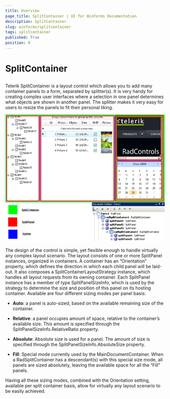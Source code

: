 ```yaml
---
title: Overview
page_title: SplitContainer | UI for WinForms Documentation
description: SplitContainer
slug: winforms/splitcontainer
tags: splitcontainer
published: True
position: 0
---
```


# SplitContainer

## 

Telerik SplitContainer is a layout control which allows you to add many container panels to a form, separated by splitter(s). It is very handy for creating complex user interfaces where a selection in one panel determines what objects are shown in another panel. The splitter makes it very easy for users to resize the panels to fit their personal liking.

![splitcontainer-overview 001](images/splitcontainer-overview001.png)

The design of the control is simple, yet flexible enough to handle virtually any complex layout scenario. The layout consists of one or more SplitPanel instances, organized in containers. A container has an “Orientation” property, which defines the direction in which each child panel will be laid-out. It also composes a SplitContainerLayoutStrategy instance, which handles all layout requests from its owning container. Each SplitPanel instance has a member of type SplitPanelSizeInfo, which is used by the strategy to determine the size and position of this panel on its hosting container. Available are four different sizing modes per panel basis:

* __Auto__: a panel is auto-sized, based on the available remaining size of the container.

* __Relative__: a panel occupies amount of space, relative to the container’s available size. This amount is specified through the SplitPanelSizeInfo.RelativeRatio property.

* __Absolute__: Absolute size is used for a panel. The amount of size is specified through the SplitPanelSizeInfo.AbsoluteSize property.

* __Fill__: Special mode currently used by the MainDocumentContainer. When a RadSplitContainer has a descendant(s) with this special size mode, all panels are sized absolutely, leaving the available space for all the “Fill” panels.

Having all these sizing modes, combined with the Orientation setting, available per split container basis, allow for virtually any layout scenario to be easily achieved.




